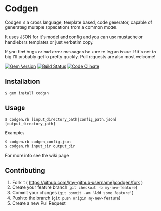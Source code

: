 # Codgen

Codgen is a cross language, template based, code generator, capable of generating multiple applications from a common model.

It uses JSON for it's model and config and you can use mustache or handlebars templates or just verbatim copy. 

If you find bugs or bad error messages be sure to log an issue. If it's not to big I'll probably get to pretty quickly. Pull requests are also most welcome!


[![Gem Version](https://badge.fury.io/rb/codgen.svg)](http://badge.fury.io/rb/codgen) [![Build Status](https://travis-ci.org/beattyml1/codgen.svg)](https://travis-ci.org/beattyml1/codgen) [![Code Climate](https://codeclimate.com/github/beattyml1/codgen/badges/gpa.svg)](https://codeclimate.com/github/beattyml1/codgen)

## Installation

    $ gem install codgen

## Usage

    $ codgen.rb [input_directory_path|config_path.json] [output_directory_path]

Examples

    $ codgen.rb codgen_config.json
    $ codgen.rb input_dir output_dir
    
For more info see the wiki page

## Contributing

1. Fork it ( https://github.com/[my-github-username]/codgen/fork )
2. Create your feature branch (`git checkout -b my-new-feature`)
3. Commit your changes (`git commit -am 'Add some feature'`)
4. Push to the branch (`git push origin my-new-feature`)
5. Create a new Pull Request
